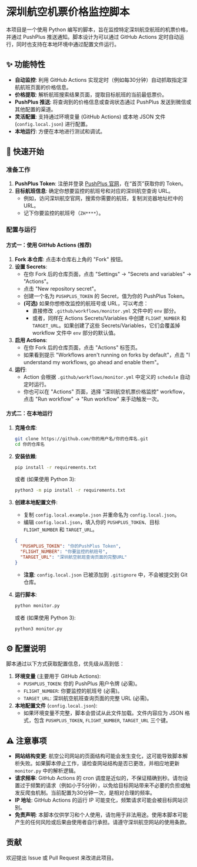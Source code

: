 # 深圳航空机票价格监控脚本

本项目是一个使用 Python 编写的脚本，旨在监控特定深圳航空航班的机票价格，并通过 PushPlus 推送通知。脚本设计为可以通过 GitHub Actions 定时自动运行，同时也支持在本地环境中通过配置文件运行。

## ✨ 功能特性

* **自动监控**: 利用 GitHub Actions 实现定时（例如每30分钟）自动抓取指定深航航班页面的价格信息。
* **价格提取**: 解析航班搜索结果页面，提取目标航班的当前最低票价。
* **PushPlus 推送**: 将查询到的价格信息或查询状态通过 PushPlus 发送到微信或其他配置的渠道。
* **灵活配置**: 支持通过环境变量 (GitHub Actions) 或本地 JSON 文件 (`config.local.json`) 进行配置。
* **本地运行**: 方便在本地进行测试和调试。

## 🚀 快速开始

### 准备工作

1. **PushPlus Token**: 注册并登录 [PushPlus 官网](https://www.pushplus.plus/)，在“首页”获取你的 Token。
2. **目标航班信息**: 确定你想要监控的航班号和对应的深圳航空查询 URL。
    * 例如，访问深圳航空官网，搜索你需要的航班，复制浏览器地址栏中的 URL。
    * 记下你要监控的航班号（`ZH****`）。

### 配置与运行

#### 方式一：使用 GitHub Actions (推荐)

1. **Fork 本仓库**: 点击本仓库右上角的 "Fork" 按钮。
2. **设置 Secrets**:
    * 在你 Fork 后的仓库页面，点击 "Settings" -> "Secrets and variables" -> "Actions"。
    * 点击 "New repository secret"。
    * 创建一个名为 `PUSHPLUS_TOKEN` 的 Secret，值为你的 PushPlus Token。
    * **(可选)** 如果你想修改监控的航班号或 URL，可以考虑：
        * 直接修改 `.github/workflows/monitor.yml` 文件中的 `env` 部分。
        * 或者，同样在 Actions Secrets/Variables 中创建 `FLIGHT_NUMBER` 和 `TARGET_URL`。如果创建了这些 Secrets/Variables，它们会覆盖掉 workflow 文件中 `env` 部分的默认值。
3. **启用 Actions**:
    * 在你 Fork 后的仓库页面，点击 "Actions" 标签页。
    * 如果看到提示 "Workflows aren't running on forks by default"，点击 "I understand my workflows, go ahead and enable them"。
4. **运行**:
    * Action 会根据 `.github/workflows/monitor.yml` 中定义的 `schedule` 自动定时运行。
    * 你也可以在 "Actions" 页面，选择 "深圳航空机票价格监控" workflow，点击 "Run workflow" -> "Run workflow" 来手动触发一次。

#### 方式二：在本地运行

1. **克隆仓库**:

    ```bash
    git clone https://github.com/你的用户名/你的仓库名.git
    cd 你的仓库名
    ```

2. **安装依赖**:

    ```bash
    pip install -r requirements.txt
    ```

    或者 (如果使用 Python 3):

    ```bash
    python3 -m pip install -r requirements.txt
    ```

3. **创建本地配置文件**:
    * 复制 `config.local.example.json` 并重命名为 `config.local.json`。
    * 编辑 `config.local.json`，填入你的 `PUSHPLUS_TOKEN`、目标 `FLIGHT_NUMBER` 和 `TARGET_URL`。

    ```json
    {
      "PUSHPLUS_TOKEN": "你的PushPlus Token",
      "FLIGHT_NUMBER": "你要监控的航班号",
      "TARGET_URL": "深圳航空航班查询页面的完整URL"
    }
    ```

    * **注意**: `config.local.json` 已被添加到 `.gitignore` 中，不会被提交到 Git 仓库。
4. **运行脚本**:

    ```bash
    python monitor.py
    ```

    或者 (如果使用 Python 3):

    ```bash
    python3 monitor.py
    ```

## ⚙️ 配置说明

脚本通过以下方式获取配置信息，优先级从高到低：

1. **环境变量** (主要用于 GitHub Actions):
    * `PUSHPLUS_TOKEN`: 你的 PushPlus 用户令牌 (必需)。
    * `FLIGHT_NUMBER`: 你要监控的航班号 (必需)。
    * `TARGET_URL`: 深圳航空航班查询页面的完整 URL (必需)。
2. **本地配置文件** (`config.local.json`):
    * 如果环境变量不完整，脚本会尝试从此文件加载。文件内容应为 JSON 格式，包含 `PUSHPLUS_TOKEN`, `FLIGHT_NUMBER`, `TARGET_URL` 三个键。

## ⚠️ 注意事项

* **网站结构变更**: 航空公司网站的页面结构可能会发生变化，这可能导致脚本解析失败。如果脚本停止工作，请检查网站结构是否已更改，并相应地更新 `monitor.py` 中的解析逻辑。
* **请求频率**: GitHub Actions 的 cron 调度是近似的，不保证精确到秒。请勿设置过于频繁的请求（例如小于5分钟），以免给目标网站带来不必要的负担或触发反爬虫机制。当前配置为30分钟一次，是相对合理的频率。
* **IP 地址**: GitHub Actions 的运行 IP 可能变化，频繁请求可能会被目标网站识别。
* **免责声明**: 本脚本仅供学习和个人使用，请勿用于非法用途。使用本脚本可能产生的任何风险或后果由使用者自行承担。请遵守深圳航空网站的使用条款。

## 贡献

欢迎提出 Issue 或 Pull Request 来改进此项目。
